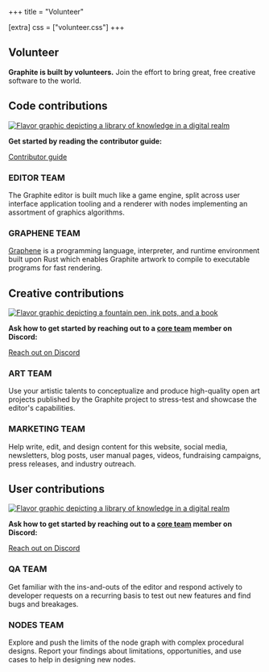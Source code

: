 +++
title = "Volunteer"

[extra]
css = ["volunteer.css"]
+++

<section>
<div class="block">

# Volunteer

**Graphite is built by volunteers.** Join the effort to bring great, free creative software to the world.

</div>
</section>

<section>

## Code contributions

<div class="info-box">

<a href="/volunteer/guide">
	<img src="https://static.graphite.rs/content/volunteer/code-contributions.avif" style="aspect-ratio: 3/1 auto; background: var(--color-seaside)" onerror="this.onerror = null; this.src = this.src.replace('.avif', '.jpg')" alt="Flavor graphic depicting a library of knowledge in a digital realm" />
</a>

**Get started by reading the contributor guide:**

<a href="/volunteer/guide" class="button arrow">Contributor guide</a>

</div>

<div class="diptych code-contributions">

<div class="block info-box">

### EDITOR TEAM

The Graphite editor is built much like a game engine, split across user interface application tooling and a renderer with nodes implementing an assortment of graphics algorithms.

</div>
<div class="block info-box">

### GRAPHENE TEAM

[Graphene](/volunteer/guide/graphene) is a programming language, interpreter, and runtime environment built upon Rust which enables Graphite artwork to compile to executable programs for fast rendering.

</div>

</div>

</section>

<section>

## Creative contributions

<div class="info-box">

<a href="https://discord.graphite.rs">
	<img src="https://static.graphite.rs/content/volunteer/creative-contributions.avif" style="aspect-ratio: 3/1 auto; background: var(--color-lemon)" onerror="this.onerror = null; this.src = this.src.replace('.avif', '.jpg')" alt="Flavor graphic depicting a fountain pen, ink pots, and a book" />
</a>

**Ask how to get started by reaching out to a [core team](/about#core-team) member on Discord:**

<a href="https://discord.graphite.rs" class="button arrow">Reach out on Discord</a>

</div>

<div class="diptych creative-contributions">

<div class="block info-box">

### ART TEAM

Use your artistic talents to conceptualize and produce high-quality open art projects published by the Graphite project to stress-test and showcase the editor's capabilities.

</div>
<div class="block info-box">

### MARKETING TEAM

Help write, edit, and design content for this website, social media, newsletters, blog posts, user manual pages, videos, fundraising campaigns, press releases, and industry outreach.

</div>

</div>

</section>

<section>

## User contributions

<div class="info-box">

<a href="/volunteer/guide">
	<img src="https://files.keavon.com/-/KosherGregariousBluefish/qa_testing.png" style="aspect-ratio: 3/1 auto; background: var(--color-lilac)" onerror="this.onerror = null; this.src = this.src.replace('.avif', '.jpg')" alt="Flavor graphic depicting a library of knowledge in a digital realm" />
</a>

**Ask how to get started by reaching out to a [core team](/about#core-team) member on Discord:**

<a href="https://discord.graphite.rs" class="button arrow">Reach out on Discord</a>

</div>

<div class="diptych user-contributions">

<div class="block info-box">

### QA TEAM

Get familiar with the ins-and-outs of the editor and respond actively to developer requests on a recurring basis to test out new features and find bugs and breakages.

</div>
<div class="block info-box">

### NODES TEAM

Explore and push the limits of the node graph with complex procedural designs. Report your findings about limitations, opportunities, and use cases to help in designing new nodes.

</div>

</div>

</section>
